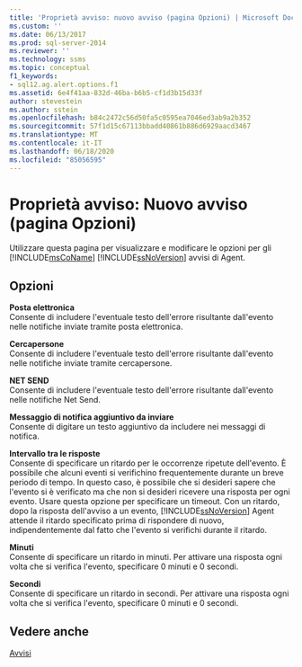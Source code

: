 ```yaml
---
title: 'Proprietà avviso: nuovo avviso (pagina Opzioni) | Microsoft Docs'
ms.custom: ''
ms.date: 06/13/2017
ms.prod: sql-server-2014
ms.reviewer: ''
ms.technology: ssms
ms.topic: conceptual
f1_keywords:
- sql12.ag.alert.options.f1
ms.assetid: 6e4f41aa-832d-46ba-b6b5-cf1d3b15d33f
author: stevestein
ms.author: sstein
ms.openlocfilehash: b84c2472c56d50fa5c0595ea7046ed3ab9a2b352
ms.sourcegitcommit: 57f1d15c67113bbadd40861b886d6929aacd3467
ms.translationtype: MT
ms.contentlocale: it-IT
ms.lasthandoff: 06/18/2020
ms.locfileid: "85056595"
---
```

# <a name="alert-properties-new-alert-options-page"></a>Proprietà avviso: Nuovo avviso (pagina Opzioni)
  Utilizzare questa pagina per visualizzare e modificare le opzioni per gli [!INCLUDE[msCoName](../../includes/msconame-md.md)] [!INCLUDE[ssNoVersion](../../includes/ssnoversion-md.md)] avvisi di Agent.  
  
## <a name="options"></a>Opzioni  
 **Posta elettronica**  
 Consente di includere l'eventuale testo dell'errore risultante dall'evento nelle notifiche inviate tramite posta elettronica.  
  
 **Cercapersone**  
 Consente di includere l'eventuale testo dell'errore risultante dall'evento nelle notifiche inviate tramite cercapersone.  
  
 **NET SEND**  
 Consente di includere l'eventuale testo dell'errore risultante dall'evento nelle notifiche Net Send.  
  
 **Messaggio di notifica aggiuntivo da inviare**  
 Consente di digitare un testo aggiuntivo da includere nei messaggi di notifica.  
  
 **Intervallo tra le risposte**  
 Consente di specificare un ritardo per le occorrenze ripetute dell'evento. È possibile che alcuni eventi si verifichino frequentemente durante un breve periodo di tempo. In questo caso, è possibile che si desideri sapere che l'evento si è verificato ma che non si desideri ricevere una risposta per ogni evento. Usare questa opzione per specificare un timeout. Con un ritardo, dopo la risposta dell'avviso a un evento, [!INCLUDE[ssNoVersion](../../includes/ssnoversion-md.md)] Agent attende il ritardo specificato prima di rispondere di nuovo, indipendentemente dal fatto che l'evento si verifichi durante il ritardo.  
  
 **Minuti**  
 Consente di specificare un ritardo in minuti. Per attivare una risposta ogni volta che si verifica l'evento, specificare 0 minuti e 0 secondi.  
  
 **Secondi**  
 Consente di specificare un ritardo in secondi. Per attivare una risposta ogni volta che si verifica l'evento, specificare 0 minuti e 0 secondi.  
  
## <a name="see-also"></a>Vedere anche  
 [Avvisi](alerts.md)  
  
  
